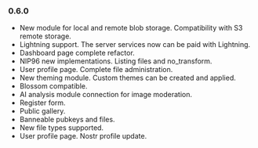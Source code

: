 ### 0.6.0

- New module for local and remote blob storage. Compatibility with S3 remote storage.
- Lightning support. The server services now can be paid with Lightning.
- Dashboard page complete refactor.
- NIP96 new implementations. Listing files and no_transform.
- User profile page. Complete file administration.
- New theming module. Custom themes can be created and applied.
- Blossom compatible. 
- AI analysis module connection for image moderation.
- Register form.
- Public gallery.
- Banneable pubkeys and files.
- New file types supported.
- User profile page. Nostr profile update.

